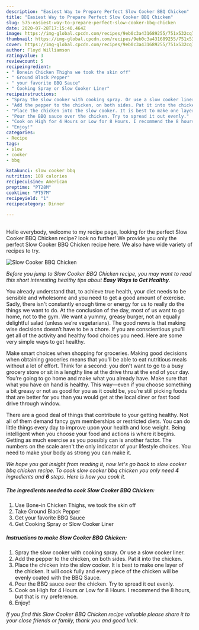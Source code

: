 ```yaml
---
description: "Easiest Way to Prepare Perfect Slow Cooker BBQ Chicken"
title: "Easiest Way to Prepare Perfect Slow Cooker BBQ Chicken"
slug: 575-easiest-way-to-prepare-perfect-slow-cooker-bbq-chicken
date: 2020-07-28T17:15:40.464Z
image: https://img-global.cpcdn.com/recipes/9eb0c3a431689255/751x532cq70/slow-cooker-bbq-chicken-recipe-main-photo.jpg
thumbnail: https://img-global.cpcdn.com/recipes/9eb0c3a431689255/751x532cq70/slow-cooker-bbq-chicken-recipe-main-photo.jpg
cover: https://img-global.cpcdn.com/recipes/9eb0c3a431689255/751x532cq70/slow-cooker-bbq-chicken-recipe-main-photo.jpg
author: Floyd Williamson
ratingvalue: 3
reviewcount: 5
recipeingredient:
- " Bonein Chicken Thighs we took the skin off"
- " Ground Black Pepper"
- " your favorite BBQ Sauce"
- " Cooking Spray or Slow Cooker Liner"
recipeinstructions:
- "Spray the slow cooker with cooking spray. Or use a slow cooker liner."
- "Add the pepper to the chicken, on both sides. Pat it into the chicken."
- "Place the chicken into the slow cooker. It is best to make one layer of the chicken. It will cook fully and every piece of the chicken will be evenly coated with the BBQ Sauce."
- "Pour the BBQ sauce over the chicken. Try to spread it out evenly."
- "Cook on High for 4 Hours or Low for 8 Hours. I recommend the 8 hours, but that is my preference."
- "Enjoy!"
categories:
- Recipe
tags:
- slow
- cooker
- bbq

katakunci: slow cooker bbq 
nutrition: 189 calories
recipecuisine: American
preptime: "PT28M"
cooktime: "PT57M"
recipeyield: "1"
recipecategory: Dinner

---
```

<br>
Hello everybody, welcome to my recipe page, looking for the perfect Slow Cooker BBQ Chicken recipe? look no further! We provide you only the perfect Slow Cooker BBQ Chicken recipe here. We also have wide variety of recipes to try.
<br>


![Slow Cooker BBQ Chicken](https://img-global.cpcdn.com/recipes/9eb0c3a431689255/751x532cq70/slow-cooker-bbq-chicken-recipe-main-photo.jpg)

<i>Before you jump to Slow Cooker BBQ Chicken recipe, you may want to read this short interesting healthy tips about <strong>Easy Ways to Get Healthy</strong>.</i>

You already understand that, to achieve true health, your diet needs to be sensible and wholesome and you need to get a good amount of exercise. Sadly, there isn't constantly enough time or energy for us to really do the things we want to do. At the conclusion of the day, most of us want to go home, not to the gym. We want a yummy, greasy burger, not an equally delightful salad (unless we’re vegetarians). The good news is that making wise decisions doesn’t have to be a chore. If you are conscientious you'll get all of the activity and healthy food choices you need. Here are some very simple ways to get healthy.

Make smart choices when shopping for groceries. Making good decisions when obtaining groceries means that you'll be able to eat nutritious meals without a lot of effort. Think for a second: you don't want to go to a busy grocery store or sit in a lengthy line at the drive thru at the end of your day. You’re going to go home and make what you already have. Make sure that what you have on hand is healthy. This way—even if you choose something a bit greasy or not as good for you as it could be, you’re still picking foods that are better for you than you would get at the local diner or fast food drive through window.

There are a good deal of things that contribute to your getting healthy. Not all of them demand fancy gym memberships or restricted diets. You can do little things every day to improve upon your health and lose weight. Being intelligent when you choose your food and actions is where it begins. Getting as much exercise as you possibly can is another factor. The numbers on the scale aren't the only indicator of your lifestyle choices. You need to make your body as strong you can make it. 


<i>We hope you got insight from reading it, now let's go back to slow cooker bbq chicken recipe. To cook slow cooker bbq chicken you only need <strong>4</strong> ingredients and <strong>6</strong> steps. Here is how you cook it.
</i>

##### The ingredients needed to cook Slow Cooker BBQ Chicken:

1. Use  Bone-in Chicken Thighs, we took the skin off
1. Take  Ground Black Pepper
1. Get  your favorite BBQ Sauce
1. Get  Cooking Spray or Slow Cooker Liner


##### Instructions to make Slow Cooker BBQ Chicken:

1. Spray the slow cooker with cooking spray. Or use a slow cooker liner.
1. Add the pepper to the chicken, on both sides. Pat it into the chicken.
1. Place the chicken into the slow cooker. It is best to make one layer of the chicken. It will cook fully and every piece of the chicken will be evenly coated with the BBQ Sauce.
1. Pour the BBQ sauce over the chicken. Try to spread it out evenly.
1. Cook on High for 4 Hours or Low for 8 Hours. I recommend the 8 hours, but that is my preference.
1. Enjoy!


<i>If you find this Slow Cooker BBQ Chicken recipe valuable please share it to your close friends or family, thank you and good luck.</i>
